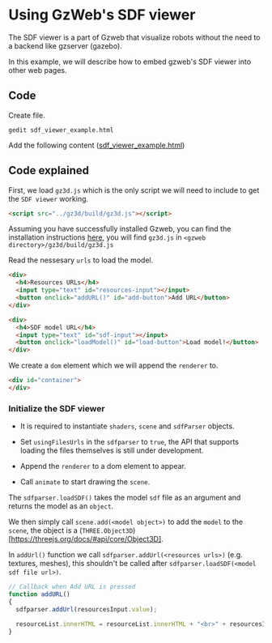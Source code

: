 # Using GzWeb's SDF viewer

The SDF viewer is a part of Gzweb that visualize robots without the need to a backend like gzserver (gazebo).

In this example, we will describe how to embed gzweb's SDF viewer into other web pages.

## Code
Create file.

`gedit sdf_viewer_example.html`

Add the following content ([sdf_viewer_example.html](https://bitbucket.org/osrf/gzweb/raw/57afdee589e7d757ea7fd0cb011a5596a01aeed4/examples/view_sdf_from_url.html))

<include src='https://bitbucket.org/osrf/gzweb/raw/gzweb_1.4.0/examples/view_sdf_from_url.html' />

## Code explained

First, we load `gz3d.js` which is the only script we will need to include to get the `SDF viewer` working.

```html
<script src="../gz3d/build/gz3d.js"></script>
```

Assuming you have successfully installed Gzweb, you can find the installation instructions [here](http://gazebosim.org/tutorials?tut=gzweb_install&cat=gzweb), you will find `gz3d.js` in `<gzweb directory>/gz3d/build/gz3d.js`


Read the nessesary `urls` to load the model.

```html
<div>
  <h4>Resources URLs</h4>
  <input type="text" id="resources-input"></input>
  <button onclick="addURL()" id="add-button">Add URL</button>
</div>
```

```html
<div>
  <h4>SDF model URL</h4>
  <input type="text" id="sdf-input"></input>
  <button onclick="loadModel()" id="load-button">Load model!</button>
</div>
```

We create a `dom` element which we will append the `renderer` to.

```html
<div id="container">
</div>
```

### Initialize the SDF viewer

 - It is required to instantiate `shaders`, `scene` and `sdfParser` objects.

 - Set `usingFilesUrls` in the `sdfparser` to `true`, the API that supports loading the files themselves is still under development.

 - Append the `renderer` to a dom element to appear.

 - Call `animate` to start drawing the `scene`.

<include from="/var scene;/" to="/scene.render();\*\}\/" src='https://bitbucket.org/osrf/gzweb/raw/gzweb_1.4.0/examples/view_sdf_from_url.html' />

The `sdfparser.loadSDF()` takes the model `sdf` file as an argument and returns the model as an `object`.

We then simply call `scene.add(<model object>)` to add the `model` to the `scene`, the object is a (`THREE.Object3D`)[https://threejs.org/docs/#api/core/Object3D].

<include from="/// Callback/" to="/sdfInput.value;\*\}\/" src='https://bitbucket.org/osrf/gzweb/raw/gzweb_1.4.0/examples/view_sdf_from_url.html' />

In `addUrl()` function we call `sdfparser.addUrl(<resources urls>)` (e.g. textures, meshes), this shouldn't be called after `sdfparser.loadSDF(<model sdf file url>)`.

```js
// Callback when Add URL is pressed
function addURL()
{
  sdfparser.addUrl(resourcesInput.value);

  resourceList.innerHTML = resourceList.innerHTML + "<br>" + resourcesInput.value;
}
```